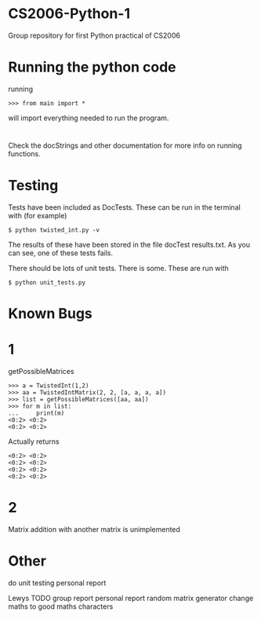 # CS2006-Python-1
Group repository for first Python practical of CS2006

# Running the python code

running

    >>> from main import *

will import everything needed to run the program.

#

Check the docStrings and other documentation for more info on running functions.

# Testing

Tests have been included as DocTests. These can be run in the terminal with (for example)

    $ python twisted_int.py -v

The results of these have been stored in the file docTest results.txt. As you can see, one of these tests fails.

There should be lots of unit tests. There is some. These are run with 

    $ python unit_tests.py

# Known Bugs

# 1
getPossibleMatrices

    >>> a = TwistedInt(1,2)
    >>> aa = TwistedIntMatrix(2, 2, [a, a, a, a])
    >>> list = getPossibleMatrices([aa, aa])
    >>> for m in list:
    ...     print(m)
    <0:2> <0:2>  
    <0:2> <0:2> 

Actually returns

    <0:2> <0:2> 
    <0:2> <0:2> 
    <0:2> <0:2> 
    <0:2> <0:2> 

# 2
Matrix addition with another matrix is unimplemented

# Other
do unit testing
personal report

Lewys TODO
group report
personal report
random matrix generator
change maths to good maths characters